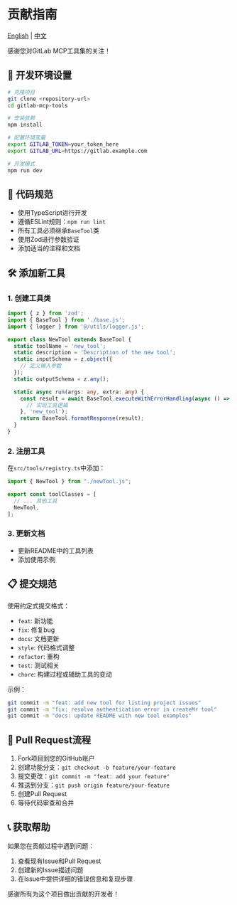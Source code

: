 # 贡献指南

[English](CONTRIBUTING.md) | [中文](CONTRIBUTING.zh-CN.md)

感谢您对GitLab MCP工具集的关注！

## 🚀 开发环境设置

```bash
# 克隆项目
git clone <repository-url>
cd gitlab-mcp-tools

# 安装依赖
npm install

# 配置环境变量
export GITLAB_TOKEN=your_token_here
export GITLAB_URL=https://gitlab.example.com

# 开发模式
npm run dev
```

## 📝 代码规范

- 使用TypeScript进行开发
- 遵循ESLint规则：`npm run lint`
- 所有工具必须继承`BaseTool`类
- 使用Zod进行参数验证
- 添加适当的注释和文档

## 🛠️ 添加新工具

### 1. 创建工具类
```typescript
import { z } from 'zod';
import { BaseTool } from './base.js';
import { logger } from '@/utils/logger.js';

export class NewTool extends BaseTool {
  static toolName = 'new_tool';
  static description = 'Description of the new tool';
  static inputSchema = z.object({
    // 定义输入参数
  });
  static outputSchema = z.any();

  static async run(args: any, extra: any) {
    const result = await BaseTool.executeWithErrorHandling(async () => {
      // 实现工具逻辑
    }, 'new_tool');
    return BaseTool.formatResponse(result);
  }
}
```

### 2. 注册工具
在`src/tools/registry.ts`中添加：
```typescript
import { NewTool } from "./newTool.js";

export const toolClasses = [
  // ... 其他工具
  NewTool,
];
```

### 3. 更新文档
- 更新README中的工具列表
- 添加使用示例

## 📋 提交规范

使用约定式提交格式：
- `feat`: 新功能
- `fix`: 修复bug
- `docs`: 文档更新
- `style`: 代码格式调整
- `refactor`: 重构
- `test`: 测试相关
- `chore`: 构建过程或辅助工具的变动

示例：
```bash
git commit -m "feat: add new tool for listing project issues"
git commit -m "fix: resolve authentication error in createMr tool"
git commit -m "docs: update README with new tool examples"
```

## 🔄 Pull Request流程

1. Fork项目到您的GitHub账户
2. 创建功能分支：`git checkout -b feature/your-feature`
3. 提交更改：`git commit -m "feat: add your feature"`
4. 推送到分支：`git push origin feature/your-feature`
5. 创建Pull Request
6. 等待代码审查和合并

## 📞 获取帮助

如果您在贡献过程中遇到问题：
1. 查看现有Issue和Pull Request
2. 创建新的Issue描述问题
3. 在Issue中提供详细的错误信息和复现步骤

感谢所有为这个项目做出贡献的开发者！ 